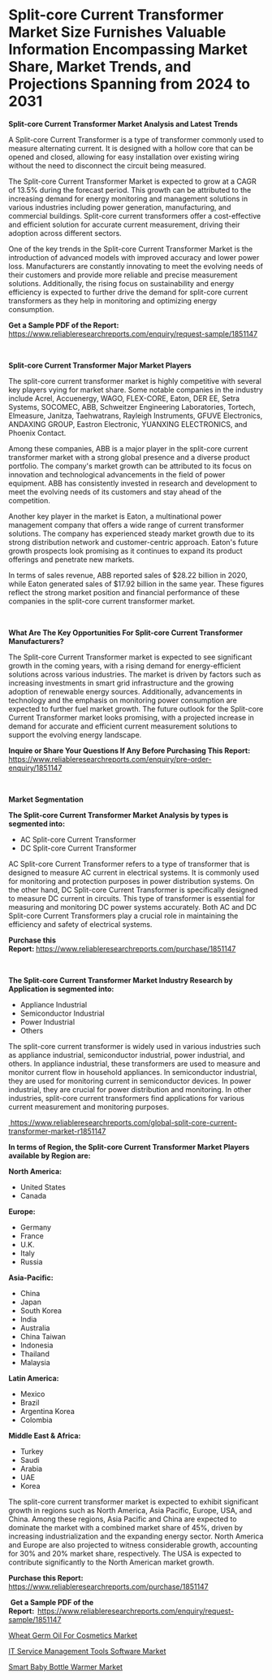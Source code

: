 <p><h1>Split-core Current Transformer Market Size Furnishes Valuable Information Encompassing Market Share, Market Trends, and Projections Spanning from 2024 to 2031</h1></p><p><strong>Split-core Current Transformer Market Analysis and Latest Trends</strong></p>
<p><p>A Split-core Current Transformer is a type of transformer commonly used to measure alternating current. It is designed with a hollow core that can be opened and closed, allowing for easy installation over existing wiring without the need to disconnect the circuit being measured.</p><p>The Split-core Current Transformer Market is expected to grow at a CAGR of 13.5% during the forecast period. This growth can be attributed to the increasing demand for energy monitoring and management solutions in various industries including power generation, manufacturing, and commercial buildings. Split-core current transformers offer a cost-effective and efficient solution for accurate current measurement, driving their adoption across different sectors.</p><p>One of the key trends in the Split-core Current Transformer Market is the introduction of advanced models with improved accuracy and lower power loss. Manufacturers are constantly innovating to meet the evolving needs of their customers and provide more reliable and precise measurement solutions. Additionally, the rising focus on sustainability and energy efficiency is expected to further drive the demand for split-core current transformers as they help in monitoring and optimizing energy consumption.</p></p>
<p><strong>Get a Sample PDF of the Report:&nbsp;</strong> <a href="https://www.reliableresearchreports.com/enquiry/request-sample/1851147">https://www.reliableresearchreports.com/enquiry/request-sample/1851147</a></p>
<p>&nbsp;</p>
<p><strong>Split-core Current Transformer Major Market Players</strong></p>
<p><p>The split-core current transformer market is highly competitive with several key players vying for market share. Some notable companies in the industry include Acrel, Accuenergy, WAGO, FLEX-CORE, Eaton, DER EE, Setra Systems, SOCOMEC, ABB, Schweitzer Engineering Laboratories, Tortech, Elmeasure, Janitza, Taehwatrans, Rayleigh Instruments, GFUVE Electronics, ANDAXING GROUP, Eastron Electronic, YUANXING ELECTRONICS, and Phoenix Contact.</p><p>Among these companies, ABB is a major player in the split-core current transformer market with a strong global presence and a diverse product portfolio. The company's market growth can be attributed to its focus on innovation and technological advancements in the field of power equipment. ABB has consistently invested in research and development to meet the evolving needs of its customers and stay ahead of the competition.</p><p>Another key player in the market is Eaton, a multinational power management company that offers a wide range of current transformer solutions. The company has experienced steady market growth due to its strong distribution network and customer-centric approach. Eaton's future growth prospects look promising as it continues to expand its product offerings and penetrate new markets.</p><p>In terms of sales revenue, ABB reported sales of $28.22 billion in 2020, while Eaton generated sales of $17.92 billion in the same year. These figures reflect the strong market position and financial performance of these companies in the split-core current transformer market.</p></p>
<p>&nbsp;</p>
<p><strong>What Are The Key Opportunities For Split-core Current Transformer Manufacturers?</strong></p>
<p><p>The Split-core Current Transformer market is expected to see significant growth in the coming years, with a rising demand for energy-efficient solutions across various industries. The market is driven by factors such as increasing investments in smart grid infrastructure and the growing adoption of renewable energy sources. Additionally, advancements in technology and the emphasis on monitoring power consumption are expected to further fuel market growth. The future outlook for the Split-core Current Transformer market looks promising, with a projected increase in demand for accurate and efficient current measurement solutions to support the evolving energy landscape.</p></p>
<p><strong>Inquire or Share Your Questions If Any Before Purchasing This Report:</strong> <a href="https://www.reliableresearchreports.com/enquiry/pre-order-enquiry/1851147">https://www.reliableresearchreports.com/enquiry/pre-order-enquiry/1851147</a></p>
<p>&nbsp;</p>
<p><strong>Market Segmentation</strong></p>
<p><strong>The Split-core Current Transformer Market Analysis by types is segmented into:</strong></p>
<p><ul><li>AC Split-core Current Transformer</li><li>DC Split-core Current Transformer</li></ul></p>
<p><p>AC Split-core Current Transformer refers to a type of transformer that is designed to measure AC current in electrical systems. It is commonly used for monitoring and protection purposes in power distribution systems. On the other hand, DC Split-core Current Transformer is specifically designed to measure DC current in circuits. This type of transformer is essential for measuring and monitoring DC power systems accurately. Both AC and DC Split-core Current Transformers play a crucial role in maintaining the efficiency and safety of electrical systems.</p></p>
<p><strong>Purchase this Report:&nbsp;</strong><a href="https://www.reliableresearchreports.com/purchase/1851147">https://www.reliableresearchreports.com/purchase/1851147</a></p>
<p>&nbsp;</p>
<p><strong>The Split-core Current Transformer Market Industry Research by Application is segmented into:</strong></p>
<p><ul><li>Appliance Industrial</li><li>Semiconductor Industrial</li><li>Power Industrial</li><li>Others</li></ul></p>
<p><p>The split-core current transformer is widely used in various industries such as appliance industrial, semiconductor industrial, power industrial, and others. In appliance industrial, these transformers are used to measure and monitor current flow in household appliances. In semiconductor industrial, they are used for monitoring current in semiconductor devices. In power industrial, they are crucial for power distribution and monitoring. In other industries, split-core current transformers find applications for various current measurement and monitoring purposes.</p></p>
<p><a href="https://www.reliableresearchreports.com/global-split-core-current-transformer-market-r1851147">&nbsp;https://www.reliableresearchreports.com/global-split-core-current-transformer-market-r1851147</a></p>
<p><strong>In terms of Region, the Split-core Current Transformer Market Players available by Region are:</strong></p>
<p>
    <p> <strong> North America: </strong>
        <ul>
            <li>United States</li>
            <li>Canada</li>
        </ul>
        </p> 
    <p> <strong> Europe: </strong>
        <ul>
            <li>Germany</li>
            <li>France</li>
            <li>U.K.</li>
            <li>Italy</li>
            <li>Russia</li>
        </ul>
        </p> 
    <p> <strong> Asia-Pacific: </strong>
        <ul>
            <li>China</li>
            <li>Japan</li>
            <li>South Korea</li>
            <li>India</li>
            <li>Australia</li>
            <li>China Taiwan</li>
            <li>Indonesia</li>
            <li>Thailand</li>
            <li>Malaysia</li>
        </ul>
        </p> 
    <p> <strong> Latin America: </strong>
        <ul>
            <li>Mexico</li>
            <li>Brazil</li>
            <li>Argentina Korea</li>
            <li>Colombia</li>
        </ul>
        </p> 
    <p> <strong> Middle East & Africa: </strong>
        <ul>
            <li>Turkey</li>
            <li>Saudi</li>
            <li>Arabia</li>
            <li>UAE</li>
            <li>Korea</li>
        </ul>
    </p>
    </p>
<p><p>The split-core current transformer market is expected to exhibit significant growth in regions such as North America, Asia Pacific, Europe, USA, and China. Among these regions, Asia Pacific and China are expected to dominate the market with a combined market share of 45%, driven by increasing industrialization and the expanding energy sector. North America and Europe are also projected to witness considerable growth, accounting for 30% and 20% market share, respectively. The USA is expected to contribute significantly to the North American market growth.</p></p>
<p><strong>Purchase this Report: </strong><a href="https://www.reliableresearchreports.com/purchase/1851147">https://www.reliableresearchreports.com/purchase/1851147</a></p>
<p>&nbsp;<strong>Get a Sample PDF of the Report:&nbsp;&nbsp;</strong><a href="https://www.reliableresearchreports.com/enquiry/request-sample/1851147">https://www.reliableresearchreports.com/enquiry/request-sample/1851147</a></p>
<p><strong></strong></p>
<p><p><a href="https://medium.com/@waddy46852/wheat-germ-oil-for-cosmetics-market-outlook-and-forecast-from-2024-to-2031-a0630ebaa557">Wheat Germ Oil For Cosmetics Market</a></p><p><a href="https://medium.com/@jhydehele7/global-it-service-management-tools-software-market-size-and-market-trends-analysis-by-regional-7469f1eaa5e8">IT Service Management Tools Software Market</a></p><p><a href="https://github.com/LoganChynna/Market-Research-Report-List-1/blob/main/smart-baby-bottle-warmer-market.md">Smart Baby Bottle Warmer Market</a></p></p>